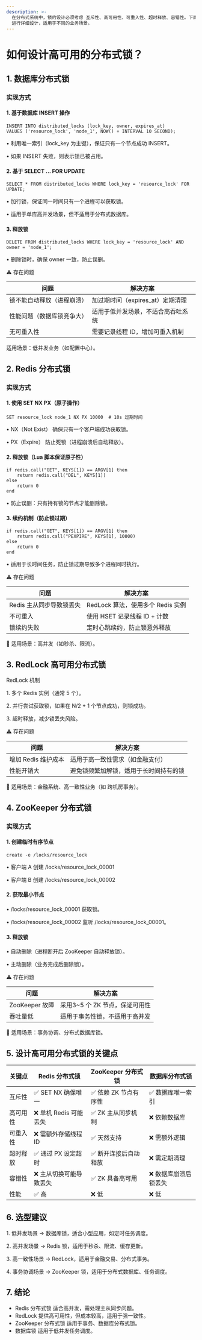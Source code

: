 ```yaml
---
description: >-
  在分布式系统中，锁的设计必须考虑 互斥性、高可用性、可重入性、超时释放、容错性。下面对 数据库锁、Redis 锁、ZooKeeper 锁
  进行详细设计，适用于不同的业务场景。
---
```


# 如何设计高可用的分布式锁？

## 1. 数据库分布式锁

### 实现方式

#### 1. 基于数据库 INSERT 操作

```
INSERT INTO distributed_locks (lock_key, owner, expires_at)
VALUES ('resource_lock', 'node_1', NOW() + INTERVAL 10 SECOND);
```

• 利用唯一索引（lock\_key 为主键），保证只有一个节点成功 INSERT。

• 如果 INSERT 失败，则表示锁已被占用。

#### 2. 基于 SELECT ... FOR UPDATE

```
SELECT * FROM distributed_locks WHERE lock_key = 'resource_lock' FOR UPDATE;
```

• 加行锁，保证同一时间只有一个进程可以获取锁。

• 适用于单库高并发场景，但不适用于分布式数据库。

#### 3. 释放锁

```
DELETE FROM distributed_locks WHERE lock_key = 'resource_lock' AND owner = 'node_1';
```

• 删除锁时，确保 owner 一致，防止误删。

⚠️ 存在问题

| 问题            | 解决方案                   |
| ------------- | ---------------------- |
| 锁不能自动释放（进程崩溃） | 加过期时间（expires\_at）定期清理 |
| 性能问题（数据库锁竞争大） | 适用于低并发场景，不适合高吞吐系统      |
| 无可重入性         | 需要记录线程 ID，增加可重入机制      |

&#x20;适用场景：低并发业务（如配置中心）。

## &#x20;2. Redis 分布式锁

### 实现方式

#### 1. 使用 SET NX PX（原子操作）

```
SET resource_lock node_1 NX PX 10000  # 10s 过期时间
```

• NX（Not Exist） 确保只有一个客户端成功获取锁。

• PX（Expire） 防止死锁（进程崩溃后自动释放）。

#### 2. 释放锁（Lua 脚本保证原子性）

```
if redis.call("GET", KEYS[1]) == ARGV[1] then
    return redis.call("DEL", KEYS[1])
else
    return 0
end
```

• 防止误删：只有持有锁的节点才能删除锁。

#### 3. 续约机制（防止锁过期）

```
if redis.call("GET", KEYS[1]) == ARGV[1] then
    return redis.call("PEXPIRE", KEYS[1], 10000)
else
    return 0
end
```

• 适用于长时间任务，防止锁过期导致多个进程同时执行。

⚠️ 存在问题

| 问题              | 解决方案                     |
| --------------- | ------------------------ |
| Redis 主从同步导致锁丢失 | RedLock 算法，使用多个 Redis 实例 |
| 不可重入            | 使用 HSET 记录线程 ID + 计数     |
| 锁续约失败           | 定时心跳续约，防止锁意外释放           |

📌 适用场景：高并发（如秒杀、限流）。

## 3. RedLock 高可用分布式锁

RedLock 机制

1\. 多个 Redis 实例（通常 5 个）。

2\. 并行尝试获取锁，如果在 N/2 + 1 个节点成功，则锁成功。

3\. 超时释放，减少锁丢失风险。

⚠️ 存在问题

| 问题            | 解决方案                |
| ------------- | ------------------- |
| 增加 Redis 维护成本 | 适用于高一致性需求（如金融支付）    |
| 性能开销大         | 避免锁频繁加解锁，适用于长时间持有的锁 |

📌 适用场景：金融系统、高一致性业务（如 跨机房事务）。

## 4. ZooKeeper 分布式锁

### 实现方式

#### 1. 创建临时有序节点

```
create -e /locks/resource_lock
```

• 客户端 A 创建 /locks/resource\_lock\_00001

• 客户端 B 创建 /locks/resource\_lock\_00002

#### 2. 获取最小节点

• /locks/resource\_lock\_00001 获取锁。

• /locks/resource\_lock\_00002 监听 /locks/resource\_lock\_00001。

#### 3. 释放锁

• 自动删除（进程断开后 ZooKeeper 自动释放锁）。

• 主动删除（业务完成后删除锁）。

⚠️ 存在问题

| 问题           | 解决方案                 |
| ------------ | -------------------- |
| ZooKeeper 故障 | 采用3\~5 个 ZK 节点，保证可用性 |
| 吞吐量低         | 适用于事务性锁，不适用于高并发      |

📌 适用场景：事务协调、分布式数据库锁。

## &#x20;5. 设计高可用分布式锁的关键点

| 关键点  | Redis 分布式锁      | ZooKeeper 分布式锁 | 数据库分布式锁     |
| ---- | --------------- | -------------- | ----------- |
| 互斥性  | ✅ SET NX 确保唯一   | ✅ 依赖 ZK 节点有序性  | ✅ 数据库唯一索引   |
| 高可用性 | ❌ 单机 Redis 可能丢失 | ✅ ZK 主从同步机制    | ❌ 依赖数据库     |
| 可重入性 | ❌ 需额外存储线程 ID    | ✅ 天然支持         | ❌ 需额外逻辑     |
| 超时释放 | ✅ 通过 PX 设定超时    | ✅ 断开连接后自动释放    | ❌ 需定期清理     |
| 容错性  | ❌ 主从切换可能导致丢失    | ✅ ZK 具备高可用     | ❌ 数据库崩溃后锁丢失 |
| 性能   | ✅ 高             | ❌ 低            | ❌ 低         |

## 6. 选型建议

1\. 低并发场景 → 数据库锁，适合小型应用，如定时任务调度。

2\. 高并发场景 → Redis 锁，适用于秒杀、限流、缓存更新。

3\. 高一致性场景 → RedLock，适用于金融交易、分布式事务。

4\. 事务协调场景 → ZooKeeper 锁，适用于分布式数据库、任务调度。

## &#x20;7. 结论

* Redis 分布式锁 适合高并发，需处理主从同步问题。
* RedLock 提供高可用性，但成本较高，适用于强一致性。
* ZooKeeper 分布式锁 适用于事务、数据库分布式锁。
* 数据库锁 适用于低并发任务调度。
